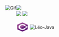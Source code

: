 

<div align="left">
  <a href="https://github.com/ifLeozao">
  <img height="150em" src="https://github-readme-stats.vercel.app/api/top-langs/?username=ifLeozao&layout=compact&langs_count=7&theme=dracula"/>
     <img align="left" alt="Gif" src="http://pa1.narvii.com/6448/7f71f016965d270a4071f2f20942524a0095627c_00.gif" height="150"  >
</div>
  
</div>
<a href="https://www.instagram.com/leozaobrunhetti/" target="_blank"><img src="https://img.shields.io/badge/-Instagram-%23E4405F?style=for-the-badge&logo=instagram&logoColor=white" target="_blank"></a>
  <a href="https://www.linkedin.com/in/leonardo-brunhetti-da-silva-239914206/?originalSubdomain=br" target="_blank">
  <img src="https://img.shields.io/badge/-LinkedIn-%230077B5?style=for-the-badge&logo=linkedin&logoColor=white" target="_blank">
</a> 

<div style="display: inline_block"><br>
  <img align="center" alt="Léo-Csharp" height="30" width="40" src="https://raw.githubusercontent.com/devicons/devicon/master/icons/csharp/csharp-original.svg">
  <img align="center" alt="Léo-Java" height="30" width="40" src="https://cdn.jsdelivr.net/gh/devicons/devicon/icons/java/java-original.svg">
</div>


  
